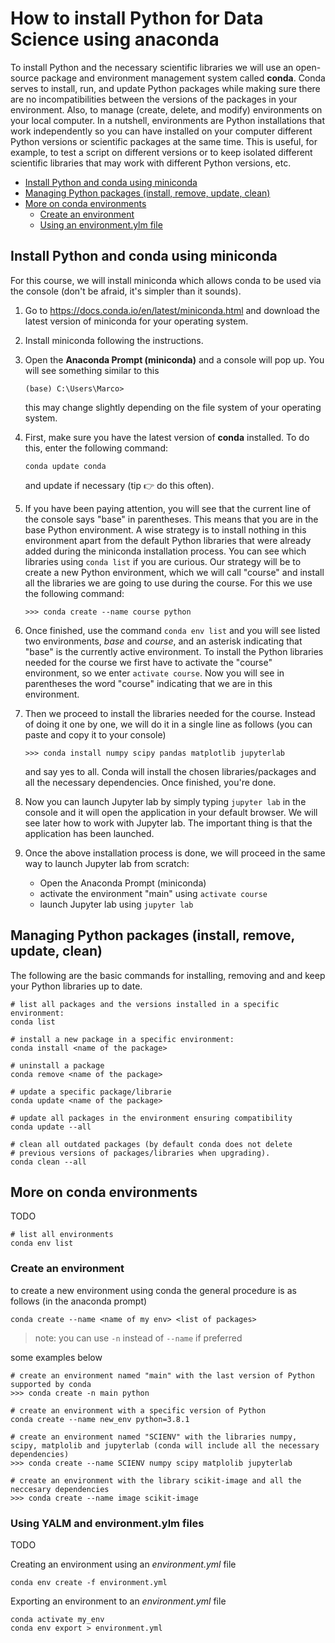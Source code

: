 # How to install Python for Data Science using anaconda

To install Python and the necessary scientific libraries we will use an open-source package and environment management system called **conda**. Conda serves to install, run, and update Python packages while making sure there are no incompatibilities between the versions of the packages in your environment. Also, to manage (create, delete, and modify) environments on your local computer. In a nutshell, environments are Python installations that work independently so you can have installed on your computer different Python versions or scientific packages at the same time. This is useful, for example, to test a script on different versions or to keep isolated different scientific libraries that may work with different Python versions, etc.

- [Install Python and conda using miniconda](#install-python-and-conda-using-miniconda)
- [Managing Python packages (install, remove, update, clean)](#managing-python-packages--install--remove--update--clean-)
- [More on conda environments](#more-on-conda-environments)
  * [Create an environment](#create-an-environment)
  * [Using an environment.ylm file](#using-an-environmentylm-file)



## Install Python and conda using miniconda

For this course, we will install miniconda which allows conda to be used via the console (don't be afraid, it's simpler than it sounds).

1. Go to https://docs.conda.io/en/latest/miniconda.html and download the latest version of miniconda for your operating system.

2. Install miniconda following the instructions.

3. Open the **Anaconda Prompt (miniconda)** and a console will pop up. You will see something similar to this

   ```
   (base) C:\Users\Marco>
   ```

   this may change slightly depending on the file system of your operating system.

4. First, make sure you have the latest version of **conda** installed. To do this, enter the following command:

   ```
   conda update conda
   ```
   and update if necessary (tip 👉 do this often). 

5. If you have been paying attention, you will see that the current line of the console says "base" in parentheses. This means that you are in the base Python environment. A wise strategy is to install nothing in this environment apart from the default Python libraries that were already added during the miniconda installation process. You can see which libraries using  ``conda list`` if you are curious. Our strategy will be to create a new Python environment, which we will call "course" and install all the libraries we are going to use during the course. For this we use the following command:

   ```
   >>> conda create --name course python
   ```

6. Once finished, use the command ``conda env list`` and you will see listed two environments, _base_ and _course_, and an asterisk indicating that "base" is the currently active environment. To install the Python libraries needed for the course we first have to activate the "course" environment, so we enter ``activate course``. Now you will see in parentheses the word "course" indicating that we are in this environment.

7. Then we proceed to install the libraries needed for the course. Instead of doing it one by one, we will do it in a single line as follows (you can paste and copy it to your console)

   ```
   >>> conda install numpy scipy pandas matplotlib jupyterlab
   ```

   and say yes to all. Conda will install the chosen libraries/packages and all the necessary dependencies. Once finished, you're done.

8. Now you can launch Jupyter lab by simply typing ``jupyter lab`` in the console and it will open the application in your default browser. We will see later how to work with Jupyter lab. The important thing is that the application has been launched.

9. Once the above installation process is done, we will proceed in the same way to launch Jupyter lab from scratch:
	- Open the Anaconda Prompt (miniconda)
	- activate the environment "main" using ``activate course``
	- launch Jupyter lab using ``jupyter lab``



## Managing Python packages (install, remove, update, clean)

The following are the basic commands for installing, removing and and keep your Python libraries up to date.

```
# list all packages and the versions installed in a specific environment:
conda list

# install a new package in a specific environment:
conda install <name of the package>

# uninstall a package
conda remove <name of the package>

# update a specific package/librarie
conda update <name of the package>

# update all packages in the environment ensuring compatibility
conda update --all

# clean all outdated packages (by default conda does not delete
# previous versions of packages/libraries when upgrading).
conda clean --all

```




## More on conda environments

TODO

```
# list all environments
conda env list
```



### Create an environment

to create a new environment using conda the general procedure is as follows (in the anaconda prompt)

``conda create --name <name of my env> <list of packages>``

> note: you can use ``-n`` instead of ``--name`` if preferred 

some examples below

```
# create an environment named "main" with the last version of Python supported by conda
>>> conda create -n main python

# create an environment with a specific version of Python
conda create --name new_env python=3.8.1

# create an environment named "SCIENV" with the libraries numpy, scipy, matplolib and jupyterlab (conda will include all the necessary dependencies)
>>> conda create --name SCIENV numpy scipy matplolib jupyterlab

# create an environment with the library scikit-image and all the neccesary dependencies
>>> conda create --name image scikit-image
```



### Using YALM and environment.ylm files

TODO



Creating an environment using an *environment.yml* file

``conda env create -f environment.yml``



Exporting an environment to an *environment.yml* file

```
conda activate my_env
conda env export > environment.yml
```





